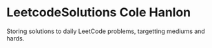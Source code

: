 # LeetcodeSolutions Cole Hanlon

Storing solutions to daily LeetCode problems, targetting mediums and hards.
